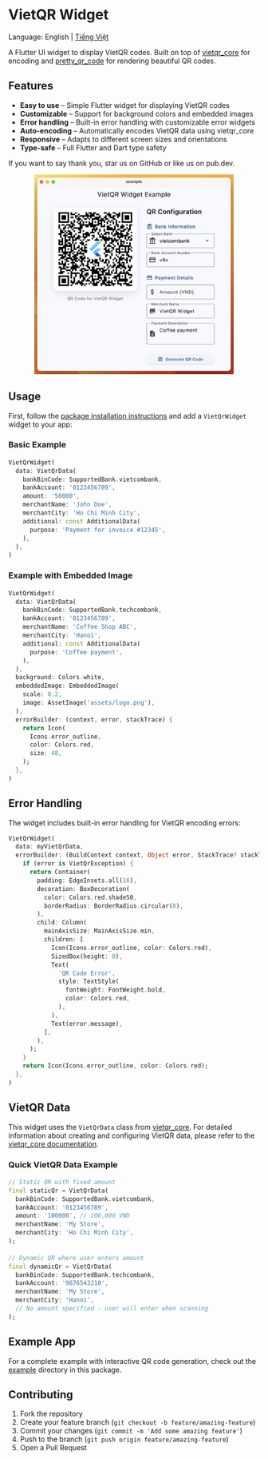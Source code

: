 # VietQR Widget

Language: English | [Tiếng Việt](README.vi.md)

A Flutter UI widget to display VietQR codes. Built on top of [vietqr_core](../vietqr_core) for encoding and [pretty_qr_code](https://pub.dev/packages/pretty_qr_code) for rendering beautiful QR codes.

## Features

* **Easy to use** – Simple Flutter widget for displaying VietQR codes
* **Customizable** – Support for background colors and embedded images
* **Error handling** – Built-in error handling with customizable error widgets
* **Auto-encoding** – Automatically encodes VietQR data using vietqr_core
* **Responsive** – Adapts to different screen sizes and orientations
* **Type-safe** – Full Flutter and Dart type safety

If you want to say thank you, star us on GitHub or like us on pub.dev.

<p align="center">
  <img src="images/demo.webp" alt="VietQR Widget Demo" width="400"/>
</p>

## Usage

First, follow the [package installation instructions](https://pub.dev/packages/vietqr_widget/install) and add a `VietQrWidget` widget to your app:

### Basic Example

```dart
VietQrWidget(
  data: VietQrData(
    bankBinCode: SupportedBank.vietcombank,
    bankAccount: '0123456789',
    amount: '50000',
    merchantName: 'John Doe',
    merchantCity: 'Ho Chi Minh City',
    additional: const AdditionalData(
      purpose: 'Payment for invoice #12345',
    ),
  ),
)
```

### Example with Embedded Image

```dart
VietQrWidget(
  data: VietQrData(
    bankBinCode: SupportedBank.techcombank,
    bankAccount: '0123456789',
    merchantName: 'Coffee Shop ABC',
    merchantCity: 'Hanoi',
    additional: const AdditionalData(
      purpose: 'Coffee payment',
    ),
  ),
  background: Colors.white,
  embeddedImage: EmbeddedImage(
    scale: 0.2,
    image: AssetImage('assets/logo.png'),
  ),
  errorBuilder: (context, error, stackTrace) {
    return Icon(
      Icons.error_outline,
      color: Colors.red,
      size: 48,
    );
  },
)
```

## Error Handling

The widget includes built-in error handling for VietQR encoding errors:

```dart
VietQrWidget(
  data: myVietQrData,
  errorBuilder: (BuildContext context, Object error, StackTrace? stackTrace) {
    if (error is VietQrException) {
      return Container(
        padding: EdgeInsets.all(16),
        decoration: BoxDecoration(
          color: Colors.red.shade50,
          borderRadius: BorderRadius.circular(8),
        ),
        child: Column(
          mainAxisSize: MainAxisSize.min,
          children: [
            Icon(Icons.error_outline, color: Colors.red),
            SizedBox(height: 8),
            Text(
              'QR Code Error',
              style: TextStyle(
                fontWeight: FontWeight.bold,
                color: Colors.red,
              ),
            ),
            Text(error.message),
          ],
        ),
      );
    }
    return Icon(Icons.error_outline, color: Colors.red);
  },
)
```

## VietQR Data

This widget uses the `VietQrData` class from [vietqr_core](https://pub.dev/packages/vietqr_core). For detailed information about creating and configuring VietQR data, please refer to the [vietqr_core documentation](https://pub.dev/documentation/vietqr_core/latest).

### Quick VietQR Data Example

```dart
// Static QR with fixed amount
final staticQr = VietQrData(
  bankBinCode: SupportedBank.vietcombank,
  bankAccount: '0123456789',
  amount: '100000', // 100,000 VND
  merchantName: 'My Store',
  merchantCity: 'Ho Chi Minh City',
);

// Dynamic QR where user enters amount
final dynamicQr = VietQrData(
  bankBinCode: SupportedBank.techcombank,
  bankAccount: '9876543210',
  merchantName: 'My Store',
  merchantCity: 'Hanoi',
  // No amount specified - user will enter when scanning
);
```

## Example App

For a complete example with interactive QR code generation, check out the [example](example/) directory in this package.

## Contributing

1. Fork the repository
2. Create your feature branch (`git checkout -b feature/amazing-feature`)
3. Commit your changes (`git commit -m 'Add some amazing feature'`)
4. Push to the branch (`git push origin feature/amazing-feature`)
5. Open a Pull Request
